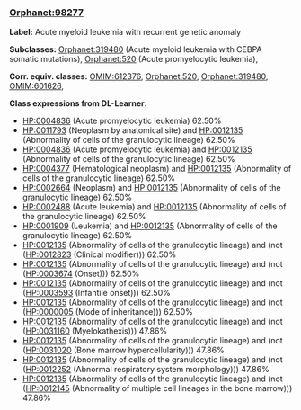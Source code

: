 
### [Orphanet:98277](http://www.orpha.net/ORDO/Orphanet_98277)
**Label:** Acute myeloid leukemia with recurrent genetic anomaly

**Subclasses:** [Orphanet:319480](http://www.orpha.net/ORDO/Orphanet_319480) (Acute myeloid leukemia with CEBPA somatic mutations), [Orphanet:520](http://www.orpha.net/ORDO/Orphanet_520) (Acute promyelocytic leukemia), 

**Corr. equiv. classes:** [OMIM:612376](http://purl.obolibrary.org/obo/OMIM_612376), [Orphanet:520](http://www.orpha.net/ORDO/Orphanet_520), [Orphanet:319480](http://www.orpha.net/ORDO/Orphanet_319480), [OMIM:601626](http://purl.obolibrary.org/obo/OMIM_601626), 

**Class expressions from DL-Learner:**

- [HP:0004836](http://purl.obolibrary.org/obo/HP_0004836) (Acute promyelocytic leukemia) 62.50%
- [HP:0011793](http://purl.obolibrary.org/obo/HP_0011793) (Neoplasm by anatomical site) and [HP:0012135](http://purl.obolibrary.org/obo/HP_0012135) (Abnormality of cells of the granulocytic lineage) 62.50%
- [HP:0004836](http://purl.obolibrary.org/obo/HP_0004836) (Acute promyelocytic leukemia) and [HP:0012135](http://purl.obolibrary.org/obo/HP_0012135) (Abnormality of cells of the granulocytic lineage) 62.50%
- [HP:0004377](http://purl.obolibrary.org/obo/HP_0004377) (Hematological neoplasm) and [HP:0012135](http://purl.obolibrary.org/obo/HP_0012135) (Abnormality of cells of the granulocytic lineage) 62.50%
- [HP:0002664](http://purl.obolibrary.org/obo/HP_0002664) (Neoplasm) and [HP:0012135](http://purl.obolibrary.org/obo/HP_0012135) (Abnormality of cells of the granulocytic lineage) 62.50%
- [HP:0002488](http://purl.obolibrary.org/obo/HP_0002488) (Acute leukemia) and [HP:0012135](http://purl.obolibrary.org/obo/HP_0012135) (Abnormality of cells of the granulocytic lineage) 62.50%
- [HP:0001909](http://purl.obolibrary.org/obo/HP_0001909) (Leukemia) and [HP:0012135](http://purl.obolibrary.org/obo/HP_0012135) (Abnormality of cells of the granulocytic lineage) 62.50%
- [HP:0012135](http://purl.obolibrary.org/obo/HP_0012135) (Abnormality of cells of the granulocytic lineage) and (not ([HP:0012823](http://purl.obolibrary.org/obo/HP_0012823) (Clinical modifier))) 62.50%
- [HP:0012135](http://purl.obolibrary.org/obo/HP_0012135) (Abnormality of cells of the granulocytic lineage) and (not ([HP:0003674](http://purl.obolibrary.org/obo/HP_0003674) (Onset))) 62.50%
- [HP:0012135](http://purl.obolibrary.org/obo/HP_0012135) (Abnormality of cells of the granulocytic lineage) and (not ([HP:0003593](http://purl.obolibrary.org/obo/HP_0003593) (Infantile onset))) 62.50%
- [HP:0012135](http://purl.obolibrary.org/obo/HP_0012135) (Abnormality of cells of the granulocytic lineage) and (not ([HP:0000005](http://purl.obolibrary.org/obo/HP_0000005) (Mode of inheritance))) 62.50%
- [HP:0012135](http://purl.obolibrary.org/obo/HP_0012135) (Abnormality of cells of the granulocytic lineage) and (not ([HP:0031160](http://purl.obolibrary.org/obo/HP_0031160) (Myelokathexis))) 47.86%
- [HP:0012135](http://purl.obolibrary.org/obo/HP_0012135) (Abnormality of cells of the granulocytic lineage) and (not ([HP:0031020](http://purl.obolibrary.org/obo/HP_0031020) (Bone marrow hypercellularity))) 47.86%
- [HP:0012135](http://purl.obolibrary.org/obo/HP_0012135) (Abnormality of cells of the granulocytic lineage) and (not ([HP:0012252](http://purl.obolibrary.org/obo/HP_0012252) (Abnormal respiratory system morphology))) 47.86%
- [HP:0012135](http://purl.obolibrary.org/obo/HP_0012135) (Abnormality of cells of the granulocytic lineage) and (not ([HP:0012145](http://purl.obolibrary.org/obo/HP_0012145) (Abnormality of multiple cell lineages in the bone marrow))) 47.86%



